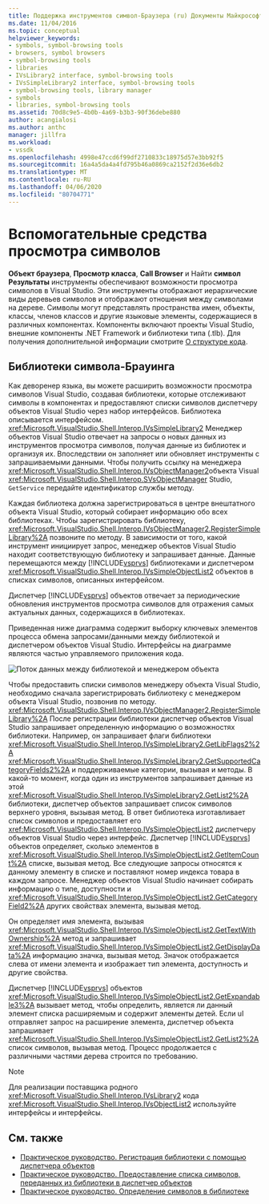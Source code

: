 ```yaml
---
title: Поддержка инструментов символ-Браузера (ru) Документы Майкрософт
ms.date: 11/04/2016
ms.topic: conceptual
helpviewer_keywords:
- symbols, symbol-browsing tools
- browsers, symbol browsers
- symbol-browsing tools
- libraries
- IVsLibrary2 interface, symbol-browsing tools
- IVsSimpleLibrary2 interface, symbol-browsing tools
- symbol-browsing tools, library manager
- symbols
- libraries, symbol-browsing tools
ms.assetid: 70d8c9e5-4b0b-4a69-b3b3-90f36debe880
author: acangialosi
ms.author: anthc
manager: jillfra
ms.workload:
- vssdk
ms.openlocfilehash: 4998e47ccd6f99df2710833c18975d57e3bb92f5
ms.sourcegitcommit: 16a4a5da4a4fd795b46a0869ca2152f2d36e6db2
ms.translationtype: MT
ms.contentlocale: ru-RU
ms.lasthandoff: 04/06/2020
ms.locfileid: "80704771"
---
```

# <a name="supporting-symbol-browsing-tools"></a>Вспомогательные средства просмотра символов
**Объект браузера**, **Просмотр класса**, **Call Browser** и Найти **символ Результаты** инструменты обеспечивают возможности просмотра символов в Visual Studio. Эти инструменты отображают иерархические виды деревьев символов и отображают отношения между символами на дереве. Символы могут представлять пространства имен, объекты, классы, членов классов и другие языковые элементы, содержащиеся в различных компонентах. Компоненты включают проекты Visual Studio, внешние компоненты .NET Framework и библиотеки типа (.tlb). Для получения дополнительной информации смотрите [О структуре кода](../../ide/viewing-the-structure-of-code.md).

## <a name="symbol-browsing-libraries"></a>Библиотеки символа-Брауинга
 Как деворенер языка, вы можете расширить возможности просмотра символов Visual Studio, создавая библиотеки, которые отслеживают символы в компонентах и предоставляют списки символов диспетчеру объектов Visual Studio через набор интерфейсов. Библиотека описывается интерфейсом. <xref:Microsoft.VisualStudio.Shell.Interop.IVsSimpleLibrary2> Менеджер объектов Visual Studio отвечает на запросы о новых данных из инструментов просмотра символов, получая данные из библиотек и организуя их. Впоследствии он заполняет или обновляет инструменты с запрашиваемыми данными. Чтобы получить ссылку на менеджера <xref:Microsoft.VisualStudio.Shell.Interop.IVsObjectManager2>объекта Visual <xref:Microsoft.VisualStudio.Shell.Interop.SVsObjectManager> Studio, `GetService` передайте идентификатор службы методу.

 Каждая библиотека должна зарегистрироваться в центре внештатного объекта Visual Studio, который собирает информацию обо всех библиотеках. Чтобы зарегистрировать библиотеку, <xref:Microsoft.VisualStudio.Shell.Interop.IVsObjectManager2.RegisterSimpleLibrary%2A> позвоните по методу. В зависимости от того, какой инструмент инициирует запрос, менеджер объектов Visual Studio находит соответствующую библиотеку и запрашивает данные. Данные перемещаются между [!INCLUDE[vsprvs](../../code-quality/includes/vsprvs_md.md)] библиотеками и диспетчером <xref:Microsoft.VisualStudio.Shell.Interop.IVsSimpleObjectList2> объектов в списках символов, описанных интерфейсом.

 Диспетчер [!INCLUDE[vsprvs](../../code-quality/includes/vsprvs_md.md)] объектов отвечает за периодические обновления инструментов просмотра символов для отражения самых актуальных данных, содержащихся в библиотеках.

 Приведенная ниже диаграмма содержит выборку ключевых элементов процесса обмена запросами/данными между библиотекой и диспетчером объектов Visual Studio. Интерфейсы на диаграмме являются частью управляемого приложения кода.

 ![Поток данных между библиотекой и менеджером объекта](../../extensibility/internals/media/callbrowserdiagram.gif "CallBrowserDiagram")

 Чтобы предоставить списки символов менеджеру объекта Visual Studio, необходимо сначала зарегистрировать библиотеку с менеджером объекта Visual Studio, позвонив по методу. <xref:Microsoft.VisualStudio.Shell.Interop.IVsObjectManager2.RegisterSimpleLibrary%2A> После регистрации библиотеки диспетчер объектов Visual Studio запрашивает определенную информацию о возможностях библиотеки. Например, он запрашивает флаги библиотеки <xref:Microsoft.VisualStudio.Shell.Interop.IVsSimpleLibrary2.GetLibFlags2%2A> <xref:Microsoft.VisualStudio.Shell.Interop.IVsSimpleLibrary2.GetSupportedCategoryFields2%2A> и поддерживаемые категории, вызывая и методы. В какой-то момент, когда один из инструментов запрашивает данные из этой <xref:Microsoft.VisualStudio.Shell.Interop.IVsSimpleLibrary2.GetList2%2A> библиотеки, диспетчер объектов запрашивает список символов верхнего уровня, вызывая метод. В ответ библиотека изготавливает список символов и предоставляет его <xref:Microsoft.VisualStudio.Shell.Interop.IVsSimpleObjectList2> диспетчеру объектов Visual Studio через интерфейс. Диспетчер [!INCLUDE[vsprvs](../../code-quality/includes/vsprvs_md.md)] объектов определяет, сколько элементов в <xref:Microsoft.VisualStudio.Shell.Interop.IVsSimpleObjectList2.GetItemCount%2A> списке, вызывая метод. Все следующие запросы относятся к данному элементу в списке и поставляют номер индекса товара в каждом запросе. Менеджер объектов Visual Studio начинает собирать информацию о типе, доступности и <xref:Microsoft.VisualStudio.Shell.Interop.IVsSimpleObjectList2.GetCategoryField2%2A> других свойствах элемента, вызывая метод.

 Он определяет имя элемента, вызывая <xref:Microsoft.VisualStudio.Shell.Interop.IVsSimpleObjectList2.GetTextWithOwnership%2A> метод и запрашивает <xref:Microsoft.VisualStudio.Shell.Interop.IVsSimpleObjectList2.GetDisplayData%2A> информацию значка, вызывая метод. Значок отображается слева от имени элемента и изображает тип элемента, доступность и другие свойства.

 Диспетчер [!INCLUDE[vsprvs](../../code-quality/includes/vsprvs_md.md)] объектов <xref:Microsoft.VisualStudio.Shell.Interop.IVsSimpleObjectList2.GetExpandable3%2A> вызывает метод, чтобы определить, является ли данный элемент списка расширяемым и содержит элементы детей. Если uI отправляет запрос на расширение элемента, диспетчер объекта запрашивает <xref:Microsoft.VisualStudio.Shell.Interop.IVsSimpleObjectList2.GetList2%2A> список символов, вызывая метод. Процесс продолжается с различными частями дерева строится по требованию.

> [!NOTE]
> Для реализации поставщика родного <xref:Microsoft.VisualStudio.Shell.Interop.IVsLibrary2> кода <xref:Microsoft.VisualStudio.Shell.Interop.IVsObjectList2> используйте интерфейсы и интерфейсы.

## <a name="see-also"></a>См. также
- [Практическое руководство. Регистрация библиотеки с помощью диспетчера объектов](../../extensibility/internals/how-to-register-a-library-with-the-object-manager.md)
- [Практическое руководство. Предоставление списка символов, переданных из библиотеки в диспетчер объектов](../../extensibility/internals/how-to-expose-lists-of-symbols-provided-by-the-library-to-the-object-manager.md)
- [Практическое руководство. Определение символов в библиотеке](../../extensibility/internals/how-to-identify-symbols-in-a-library.md)
